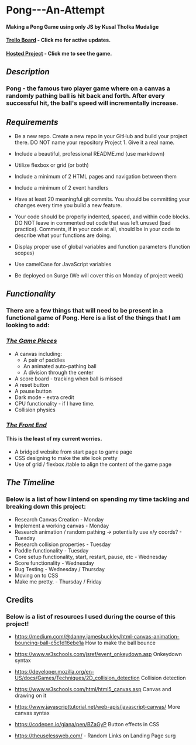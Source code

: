 # Pong---An-Attempt

#### Making a Pong Game using only JS by Kusal Tholka Mudalige

#### [Trello Board](https://trello.com/b/9ZgeP3Pe/pong-an-attempt) - Click me for active updates.

#### [Hosted Project](https://my-pong.surge.sh/) - Click me to see the game.

## **_Description_**

### Pong - the famous two player game where on a canvas a randomly pathing ball is hit back and forth. After every successful hit, the ball's speed will incrementally increase.

## **_Requirements_**

- Be a new repo. Create a new repo in your GitHub and build your project there. DO NOT name your repository Project 1. Give it a real name.

- Include a beautiful, professional README.md (use markdown)

- Utilize flexbox or grid (or both)

- Include a minimum of 2 HTML pages and navigation between them

- Include a minimum of 2 event handlers

- Have at least 20 meaningful git commits. You should be committing your changes every time you build a new feature.

- Your code should be properly indented, spaced, and within code blocks. DO NOT leave in commented out code that was left unused (bad practice). Comments, if in your code at all, should be in your code to describe what your functions are doing.

- Display proper use of global variables and function parameters (function scopes)

- Use camelCase for JavaScript variables

- Be deployed on Surge (We will cover this on Monday of project week)

## **_Functionality_**

### There are a few things that will need to be present in a functional game of Pong. Here is a list of the things that I am looking to add:

### <u>**_The Game Pieces_** </u>

- A canvas including:
  - A pair of paddles
  - An animated auto-pathing ball
  - A division through the center
- A score board - tracking when ball is missed
- A reset button
- A pause button
- Dark mode - extra credit
- CPU functionality - if I have time.
- Collision physics

### <u>**_The Front End_**</u>

#### This is the least of my current worries.

- A bridged website from start page to game page
- CSS designing to make the site look pretty
- Use of grid / flexbox /table to align the content of the game page

## **_The Timeline_**

### Below is a list of how I intend on spending my time tackling and breaking down this project:

- Research Canvas Creation - Monday
- Implement a working canvas - Monday
- Research animation / random pathing
  -> potentially use x/y coords? - Tuesday
- Research collision properties - Tuesday
- Paddle functionality - Tuesday
- Core setup functionality, start, restart, pause, etc - Wednesday
- Score functionality - Wednesday
- Bug Testing - Wednesday / Thursday
- Moving on to CSS
- Make me pretty. - Thursday / Friday

## **Credits**

### Below is a list of resources I used during the course of this project!

- https://medium.com/@danny.jamesbuckley/html-canvas-animation-bouncing-ball-c5c1d16ebe1a How to make the ball bounce

- https://www.w3schools.com/jsref/event_onkeydown.asp Onkeydown syntax

- https://developer.mozilla.org/en-US/docs/Games/Techniques/2D_collision_detection Collision detection

- https://www.w3schools.com/html/html5_canvas.asp Canvas and drawing on it

- https://www.javascripttutorial.net/web-apis/javascript-canvas/ More canvas syntax

- https://codepen.io/giana/pen/BZaGyP Button effects in CSS

- https://theuselessweb.com/ - Random Links on Landing Page
  surg
